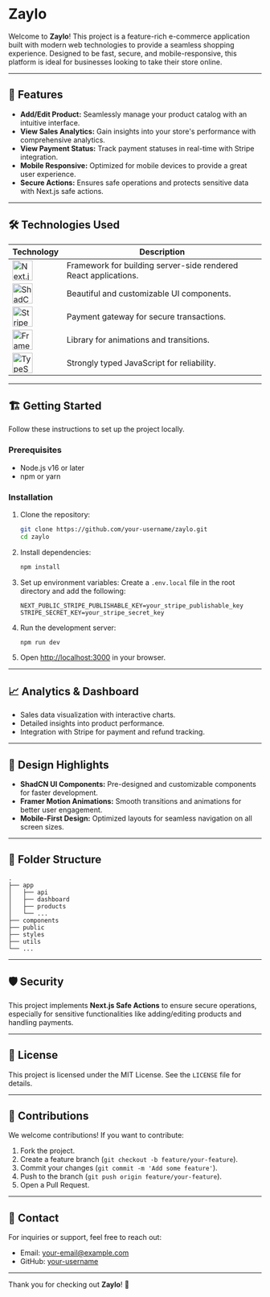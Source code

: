 # Zaylo

Welcome to **Zaylo**! This project is a feature-rich e-commerce application built with modern web technologies to provide a seamless shopping experience. Designed to be fast, secure, and mobile-responsive, this platform is ideal for businesses looking to take their store online.

---

## 🚀 Features

- **Add/Edit Product:** Seamlessly manage your product catalog with an intuitive interface.
- **View Sales Analytics:** Gain insights into your store's performance with comprehensive analytics.
- **View Payment Status:** Track payment statuses in real-time with Stripe integration.
- **Mobile Responsive:** Optimized for mobile devices to provide a great user experience.
- **Secure Actions:** Ensures safe operations and protects sensitive data with Next.js safe actions.

---

## 🛠 Technologies Used

| Technology            | Description                                    |
|-----------------------|------------------------------------------------|
| <img src="https://upload.wikimedia.org/wikipedia/commons/8/8e/Nextjs-logo.svg" alt="Next.js" height="40" /> | Framework for building server-side rendered React applications. |
| <img src="https://shadcn.dev/images/logo-dark.svg" alt="ShadCN UI" height="40" /> | Beautiful and customizable UI components.      |
| <img src="https://upload.wikimedia.org/wikipedia/commons/4/41/Stripe_Logo%2C_revised_2016.svg" alt="Stripe" height="40" /> | Payment gateway for secure transactions.        |
| <img src="https://framer.com/images/logo.svg" alt="Framer Motion" height="40" /> | Library for animations and transitions.        |
| <img src="https://upload.wikimedia.org/wikipedia/commons/4/4c/Typescript_logo_2020.svg" alt="TypeScript" height="40" /> | Strongly typed JavaScript for reliability.      |

---

## 🏗️ Getting Started

Follow these instructions to set up the project locally.

### Prerequisites

- Node.js v16 or later
- npm or yarn

### Installation

1. Clone the repository:
   ```bash
   git clone https://github.com/your-username/zaylo.git
   cd zaylo
   ```

2. Install dependencies:
   ```bash
   npm install
   ```

3. Set up environment variables:
   Create a `.env.local` file in the root directory and add the following:
   ```env
   NEXT_PUBLIC_STRIPE_PUBLISHABLE_KEY=your_stripe_publishable_key
   STRIPE_SECRET_KEY=your_stripe_secret_key
   ```

4. Run the development server:
   ```bash
   npm run dev
   ```

5. Open [http://localhost:3000](http://localhost:3000) in your browser.

---

## 📈 Analytics & Dashboard

- Sales data visualization with interactive charts.
- Detailed insights into product performance.
- Integration with Stripe for payment and refund tracking.

---

## 🎨 Design Highlights

- **ShadCN UI Components:** Pre-designed and customizable components for faster development.
- **Framer Motion Animations:** Smooth transitions and animations for better user engagement.
- **Mobile-First Design:** Optimized layouts for seamless navigation on all screen sizes.

---

## 📂 Folder Structure

```plaintext
.
├── app
│   ├── api
│   ├── dashboard
│   ├── products
│   └── ...
├── components
├── public
├── styles
├── utils
└── ...
```

---

## 🛡 Security

This project implements **Next.js Safe Actions** to ensure secure operations, especially for sensitive functionalities like adding/editing products and handling payments.

---

## 📜 License

This project is licensed under the MIT License. See the `LICENSE` file for details.

---

## 🤝 Contributions

We welcome contributions! If you want to contribute:

1. Fork the project.
2. Create a feature branch (`git checkout -b feature/your-feature`).
3. Commit your changes (`git commit -m 'Add some feature'`).
4. Push to the branch (`git push origin feature/your-feature`).
5. Open a Pull Request.

---

## 📧 Contact

For inquiries or support, feel free to reach out:

- Email: your-email@example.com
- GitHub: [your-username](https://github.com/your-username)

---

Thank you for checking out **Zaylo**! 🎉
